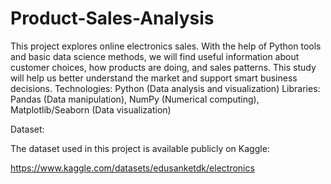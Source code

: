 # Product-Sales-Analysis
This project explores online electronics sales. With the help of Python tools and basic data science methods, we will find useful information about customer choices, how products are doing, and sales patterns. This study will help us better understand the market and support smart business decisions.
Technologies:
Python (Data analysis and visualization) Libraries: Pandas (Data manipulation), NumPy (Numerical computing), Matplotlib/Seaborn (Data visualization)

Dataset:

The dataset used in this project is available publicly on Kaggle:

https://www.kaggle.com/datasets/edusanketdk/electronics
